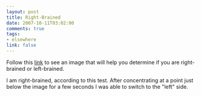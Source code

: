 ```yaml
--- 
layout: post
title: Right-Brained
date: 2007-10-11T03:02:00
comments: true
tags:
- elsewhere
link: false
---
```

Follow this <a href="http://www.news.com.au/heraldsun/story/0,21985,22556281-661,00.html" title="Right Brain v Left Brain">link</a> to see an image that will help you determine if you are right-brained or left-brained.

I am right-brained, according to this test.  After concentrating at a point just below the image for a few seconds I was able to switch to the "left" side.
